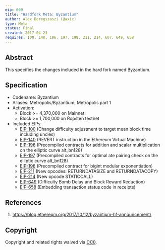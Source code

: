 ```yaml
---
eip: 609
title: "Hardfork Meta: Byzantium"
author: Alex Beregszaszi (@axic)
type: Meta
status: Final
created: 2017-04-23
requires: 100, 140, 196, 197, 198, 211, 214, 607, 649, 658
---
```


## Abstract

This specifies the changes included in the hard fork named Byzantium.

## Specification

- Codename: Byzantium
- Aliases: Metropolis/Byzantium, Metropolis part 1
- Activation:
  - Block >= 4,370,000 on Mainnet
  - Block >= 1,700,000 on Ropsten testnet
- Included EIPs:
  - [EIP-100](./00100.md) (Change difficulty adjustment to target mean block time including uncles)
  - [EIP-140](./00140.md) (REVERT instruction in the Ethereum Virtual Machine)
  - [EIP-196](./00196.md) (Precompiled contracts for addition and scalar multiplication on the elliptic curve alt_bn128)
  - [EIP-197](./00197.md) (Precompiled contracts for optimal ate pairing check on the elliptic curve alt_bn128)
  - [EIP-198](./00198.md) (Precompiled contract for bigint modular exponentiation)
  - [EIP-211](./00211.md) (New opcodes: RETURNDATASIZE and RETURNDATACOPY)
  - [EIP-214](./00214.md) (New opcode STATICCALL)
  - [EIP-649](./00649.md) (Difficulty Bomb Delay and Block Reward Reduction)
  - [EIP-658](./00658.md) (Embedding transaction status code in receipts)

## References

1. https://blog.ethereum.org/2017/10/12/byzantium-hf-announcement/

## Copyright

Copyright and related rights waived via [CC0](/LICENSE.md).
